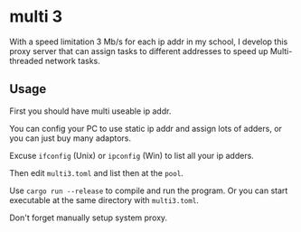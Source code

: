 # multi 3

With a speed limitation 3 Mb/s for each ip addr in my school,
I develop this proxy server that can assign tasks to different addresses to speed up Multi-threaded network tasks.

## Usage

First you should have multi useable ip addr.

You can config your PC to use static ip addr and assign lots of adders,
or you can just buy many adaptors.

Excuse `ifconfig` (Unix) or `ipconfig` (Win) to list all your ip adders.

Then edit `multi3.toml` and list then at the `pool`.

Use `cargo run --release` to compile and run the program.
Or you can start executable at the same directory with `multi3.toml`.

Don't forget manually setup system proxy.